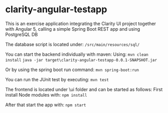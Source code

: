 # clarity-angular-testapp
This is an exercise application integrating the Clarity UI project together with Angular 5, calling a simple Spring Boot REST app and using PostgreSQL DB

The database script is located under:
`/src/main/resources/sql/`

You can start the backend individually with maven:
Using:
`mvn clean install`
`java -jar target\clarity-angular-testapp-0.0.1-SNAPSHOT.jar`

Or by using the spring boot run command:
`mvn spring-boot:run`

You can run the JUnit test by executing:
`mvn test`

The frontend is located under \ui folder and can be started as follows:
First install Node modules with:
`npm install`

After that start the app with:
`npm start`

